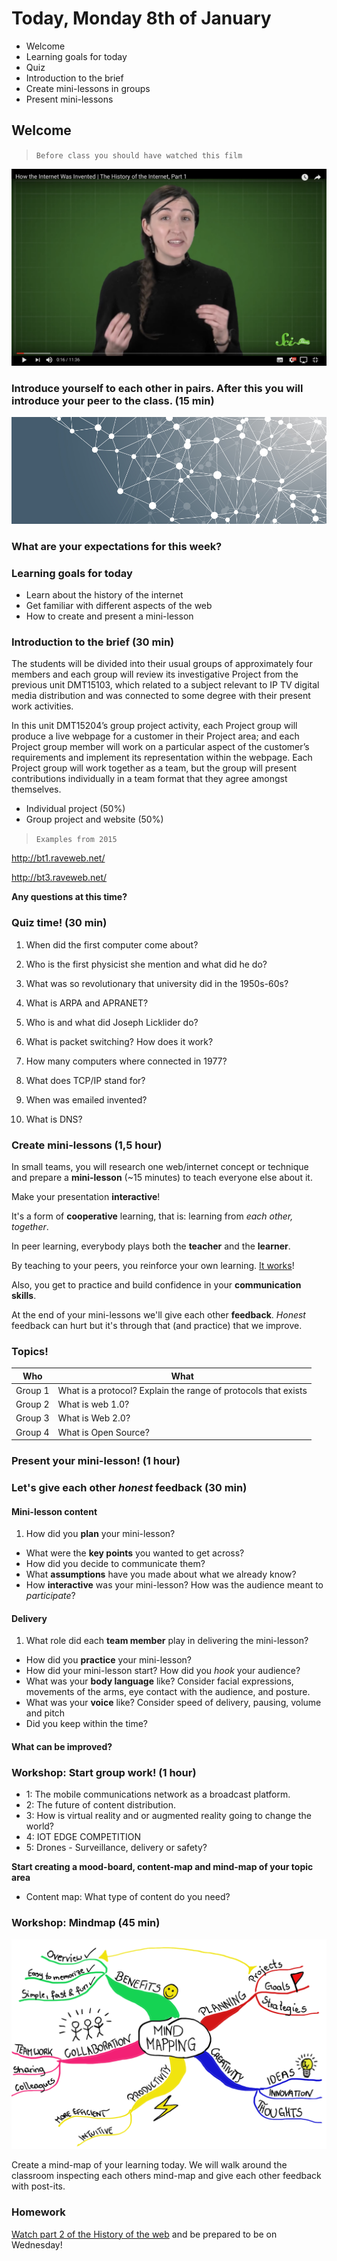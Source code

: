 # Today, Monday 8th of January

* Welcome
* Learning goals for today
* Quiz
* Introduction to the brief
* Create mini-lessons in groups
* Present mini-lessons

## Welcome

> `Before class you should have watched this film`

[![webhistory1](assets/youtube1.png)](https://www.youtube.com/watch?v=1UStbvRnwmQ)

### Introduce yourself to each other in pairs. After this you will introduce your peer to the class. (15 min)

![connect](assets/connect.png)

### What are your expectations for this week?

### Learning goals for today

* Learn about the history of the internet
* Get familiar with different aspects of the web
* How to create and present a mini-lesson

### Introduction to the brief (30 min)

The students will be divided into their usual groups of approximately four members and each group will review its investigative Project from the previous unit DMT15103, which related to a subject relevant to IP TV digital media distribution and was connected to some degree with their present work activities.

In this unit DMT15204’s group project activity, each Project group will produce a live webpage for a customer in their Project area; and each Project group member will work on a particular aspect of the customer’s requirements and implement its representation within the webpage. Each Project group will work together as a team, but the group will present contributions individually in a team format that they agree amongst themselves.

* Individual project (50%)
* Group project and website (50%)

> `Examples from 2015`

http://bt1.raveweb.net/

http://bt3.raveweb.net/

**Any questions at this time?**

### Quiz time! (30 min)

1. When did the first computer come about?
<!-- Second world war -->

2. Who is the first physicist she mention and what did he do?
<!-- Richard Feyson -->

3. What was so revolutionary that university did in the 1950s-60s?

4. What is ARPA and APRANET?

5. Who is and what did Joseph Licklider do?

6. What is packet switching? How does it work?

7. How many computers where connected in 1977?

8. What does TCP/IP stand for?

9. When was emailed invented?

10. What is DNS?

### Create mini-lessons (1,5 hour)

In small teams, you will research one web/internet concept or technique and prepare a **mini-lesson** (~15 minutes) to teach everyone else about it.

Make your presentation **interactive**!

It's a form of **cooperative** learning, that is: learning from *each other, together*.

In peer learning, everybody plays both the **teacher** and the **learner**.

<!-- > Docendo discimus [By teaching, we learn] -->

By teaching to your peers, you reinforce your own learning. [It works](http://visible-learning.org/hattie-ranking-influences-effect-sizes-learning-achievement/hattie-ranking-teaching-effects)!

Also, you get to practice and build confidence in your **communication skills**.

At the end of your mini-lessons we'll give each other **feedback**. *Honest* feedback can hurt but it's through that (and practice) that we improve.

### Topics!

Who | What
--- | -----------
Group 1 | What is a protocol? Explain the range of protocols that exists
Group 2 | What is web 1.0?
Group 3 | What is Web 2.0?
Group 4 | What is Open Source?

### Present your mini-lesson! (1 hour)

### Let's give each other *honest* **feedback** (30 min)

#### Mini-lesson **content**   

1. How did you **plan** your mini-lesson?
* What were the **key points** you wanted to get across?
* How did you decide to communicate them?
* What **assumptions** have you made about what we already know?
* How **interactive** was your mini-lesson? How was the audience meant to *participate*?

#### **Delivery**

1. What role did each **team member** play in delivering the mini-lesson?
* How did you **practice** your mini-lesson?
* How did your mini-lesson start? How did you *hook* your audience?
* What was your **body language** like? Consider facial expressions, movements of the arms, eye contact with the audience, and posture.
* What was your **voice** like? Consider speed of delivery, pausing, volume and pitch
* Did you keep within the time?   

#### What can be **improved**?

### Workshop: Start group work! (1 hour)

* 1: The mobile communications network as a broadcast platform.
* 2: The future of content distribution.
* 3: How is virtual reality and or augmented reality going to change the world?
* 4: IOT EDGE COMPETITION
* 5: Drones - Surveillance, delivery or safety?

**Start creating a mood-board, content-map and mind-map of your topic area**

* Content map: What type of content do you need?


### Workshop: Mindmap (45 min)

![connect](assets/mindmap.png)

Create a mind-map of your learning today. We will walk around the classroom inspecting each others mind-map and give each other feedback with post-its.

### Homework

[Watch part 2 of the History of the web](https://www.youtube.com/watch?v=1CsPHKJWiw0) and be prepared to be on Wednesday!
